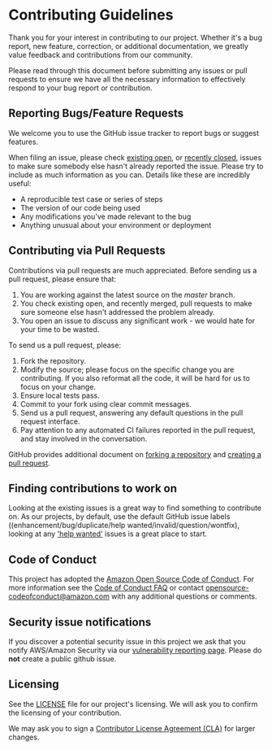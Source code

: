 # Contributing Guidelines

Thank you for your interest in contributing to our project. Whether it's a bug report, new feature, correction, or additional 
documentation, we greatly value feedback and contributions from our community.

Please read through this document before submitting any issues or pull requests to ensure we have all the necessary 
information to effectively respond to your bug report or contribution.


## Reporting Bugs/Feature Requests

We welcome you to use the GitHub issue tracker to report bugs or suggest features.

When filing an issue, please check [existing open](https://github.com/awslabs/amazon-inspector-auto-remediate/issues), or [recently closed](https://github.com/awslabs/amazon-inspector-auto-remediate/issues?utf8=%E2%9C%93&q=is%3Aissue%20is%3Aclosed%20), issues to make sure somebody else hasn't already 
reported the issue. Please try to include as much information as you can. Details like these are incredibly useful:

* A reproducible test case or series of steps
* The version of our code being used
* Any modifications you've made relevant to the bug
* Anything unusual about your environment or deployment


## Contributing via Pull Requests
Contributions via pull requests are much appreciated. Before sending us a pull request, please ensure that:

1. You are working against the latest source on the *master* branch.
2. You check existing open, and recently merged, pull requests to make sure someone else hasn't addressed the problem already.
3. You open an issue to discuss any significant work - we would hate for your time to be wasted.

To send us a pull request, please:

1. Fork the repository.
2. Modify the source; please focus on the specific change you are contributing. If you also reformat all the code, it will be hard for us to focus on your change.
3. Ensure local tests pass.
4. Commit to your fork using clear commit messages.
5. Send us a pull request, answering any default questions in the pull request interface.
6. Pay attention to any automated CI failures reported in the pull request, and stay involved in the conversation.

GitHub provides additional document on [forking a repository](https://help.github.com/articles/fork-a-repo/) and 
[creating a pull request](https://help.github.com/articles/creating-a-pull-request/).


## Finding contributions to work on
Looking at the existing issues is a great way to find something to contribute on. As our projects, by default, use the default GitHub issue labels ((enhancement/bug/duplicate/help wanted/invalid/question/wontfix), looking at any ['help wanted'](https://github.com/awslabs/amazon-inspector-auto-remediate/labels/help%20wanted) issues is a great place to start. 


## Code of Conduct
This project has adopted the [Amazon Open Source Code of Conduct](https://aws.github.io/code-of-conduct). 
For more information see the [Code of Conduct FAQ](https://aws.github.io/code-of-conduct-faq) or contact 
opensource-codeofconduct@amazon.com with any additional questions or comments.


## Security issue notifications
If you discover a potential security issue in this project we ask that you notify AWS/Amazon Security via our [vulnerability reporting page](http://aws.amazon.com/security/vulnerability-reporting/). Please do **not** create a public github issue.


## Licensing

See the [LICENSE](https://github.com/awslabs/amazon-inspector-auto-remediate/blob/master/LICENSE) file for our project's licensing. We will ask you to confirm the licensing of your contribution.

We may ask you to sign a [Contributor License Agreement (CLA)](http://en.wikipedia.org/wiki/Contributor_License_Agreement) for larger changes.
